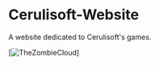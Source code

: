# Cerulisoft-Website
A website dedicated to Cerulisoft's games.

[![TheZombieCloud](https://circleci.com/gh/TheZombieCloud/Cerulisoft-Website.svg?style=svg)]
